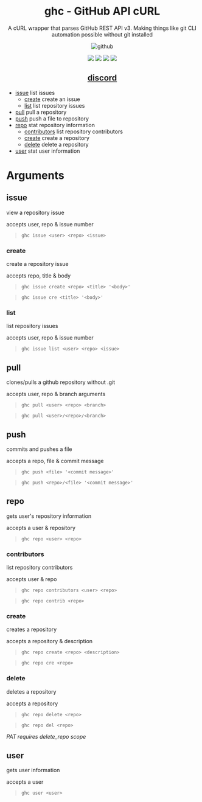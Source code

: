 <div align="center">
<h1>ghc - GitHub API cURL</h1>
<p>A cURL wrapper that parses GitHub REST API v3. Making things like git CLI automation possible without git installed</p>

![github](https://miro.medium.com/max/1200/1*9PnPjPI65fGwLiMfluVLrw.jpeg)

<img src="https://img.shields.io/badge/Shell_Script-121011?style=for-the-badge&logo=gnu-bash&logoColor=white"></img>
<img src="https://img.shields.io/badge/Made%20with-Bash-1f425f.svg"></img>
<img src=https://img.shields.io/badge/Maintained%3F-yes-green.svg></img>
<img src="https://badge-size.herokuapp.com/wick3dr0se/github-api-curl/master/ghc"></img>

<h2><a href="https://discord.gg/TstuWvDzXr">discord</a></h2>
</div>

- [issue](#issue) list issues
  - [create](#create) create an issue
  - [list](#list) list repository issues
- [pull](#pull) pull a repository
- [push](#push) push a file to repository
- [repo](#repo) stat repository information
  - [contributors](#contributors) list repository contributors
  - [create](#create) create a repository
  - [delete](#delete) delete a repository
- [user](#user) stat user information

# Arguments

## issue
view a repository issue

accepts user, repo & issue number  
> `ghc issue <user> <repo> <issue>`

### create
create a repository issue

accepts repo, title & body  
> `ghc issue create <repo> <title> '<body>'`  

> `ghc issue cre <title> '<body>'`

### list
list repository issues

accepts user, repo & issue number  
> `ghc issue list <user> <repo> <issue>`

## pull
clones/pulls a github repository without .git  

accepts user, repo & branch arguments  
> `ghc pull <user> <repo> <branch>`  

> `ghc pull <user>/<repo>/<branch>`

## push
commits and pushes a file

accepts a repo, file & commit message  
> `ghc push <file> '<commit message>'`  

>  `ghc push <repo>/<file> '<commit message>'`

## repo
gets user's repository information

accepts a user & repository  
> `ghc repo <user> <repo>`

### contributors
list repository contributors

accepts user & repo  
> `ghc repo contributors <user> <repo>`  

> `ghc repo contrib <repo>`

### create
creates a repository

accepts a repository & description
> `ghc repo create <repo> <description>`  

> `ghc repo cre <repo>`

### delete
deletes a repository

accepts a repository  
> `ghc repo delete <repo>`  

> `ghc repo del <repo>`

_PAT requires delete_repo scope_

## user
gets user information

accepts a user  
> `ghc user <user>`
